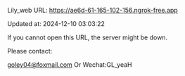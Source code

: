 Lily_web URL: https://ae6d-61-165-102-156.ngrok-free.app

Updated at: 2024-12-10 03:03:22

If you cannot open this URL, the server might be down.

Please contact: 

goley04@foxmail.com Or Wechat:GL_yeaH